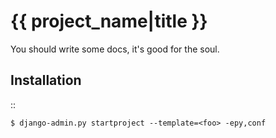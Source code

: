 {{ project_name|title }}
========================

You should write some docs, it's good for the soul.

Installation
------------

::

    $ django-admin.py startproject --template=<foo> -epy,conf


